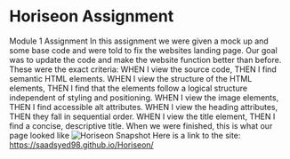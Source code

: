 # Horiseon Assignment
Module 1 Assignment
In this assignment we were given a mock up and some base code and were told to fix the websites landing page.
Our goal was to update the code and make the website function better than before. 
These were the exact criteria:
WHEN I view the source code,
THEN I find semantic HTML elements.
WHEN I view the structure of the HTML elements,
THEN I find that the elements follow a logical structure independent of styling and positioning.
WHEN I view the image elements,
THEN I find accessible alt attributes.
WHEN I view the heading attributes,
THEN they fall in sequential order.
WHEN I view the title element,
THEN I find a concise, descriptive title.
When we were finished, this is what our page looked like
![Horiseon Snapshot](https://user-images.githubusercontent.com/87392116/129500369-9edd5a83-e0d5-456a-81e6-d9496eca924e.jpg)
Here is a link to the site: https://saadsyed98.github.io/Horiseon/


